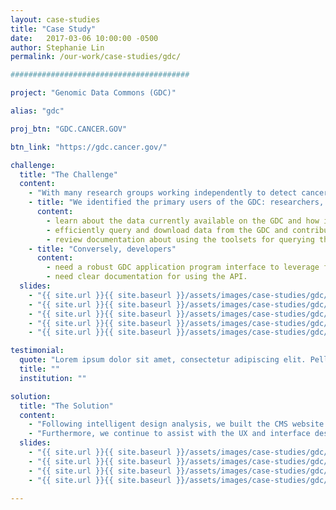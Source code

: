 ```yaml
---
layout: case-studies
title: "Case Study"
date:   2017-03-06 10:00:00 -0500
author: Stephanie Lin
permalink: /our-work/case-studies/gdc/

########################################

project: "Genomic Data Commons (GDC)"

alias: "gdc"

proj_btn: "GDC.CANCER.GOV"

btn_link: "https://gdc.cancer.gov/"

challenge:
  title: "The Challenge"
  content:
    - "With many research groups working independently to detect cancer-relevant changes across all levels of genomic organization, from point mutations to chromosomal deletions, datasets of genomic alterations found in tumours are inherently fragmentary. The goal of the National Cancer Institute (NCI) was to establish a [Genomic Data Commons (GDC)](https://gdc.cancer.gov/) that catalogues, harmonizes and helps support the analysis and sharing of cancer-relevant genomic datasets. Our challenge was to design and build the content management system (CMS) for the GDC website that connects researches to the data portal, and to assist with the design of both the [GDC Data Portal](https://portal.gdc.cancer.gov/) and [Documentation website](https://docs.gdc.cancer.gov/)."
    - title: "We identified the primary users of the GDC: researchers, data submitters and developers, and the tasks they would want to complete. For example, researchers needed to be able to"
      content:
        - learn about the data currently available on the GDC and how it is being used by other groups,
        - efficiently query and download data from the GDC and contribute their own datasets in turn, and
        - review documentation about using the toolsets for querying the data sets and contact the GDC support if needed.
    - title: "Conversely, developers"
      content:
        - need a robust GDC application program interface to leverage for analysis or third-party applications, and
        - need clear documentation for using the API.
  slides:
    - "{{ site.url }}{{ site.baseurl }}/assets/images/case-studies/gdc/GDC-the-challenge1.jpg"
    - "{{ site.url }}{{ site.baseurl }}/assets/images/case-studies/gdc/GDC-the-challenge2.jpg"
    - "{{ site.url }}{{ site.baseurl }}/assets/images/case-studies/gdc/GDC-the-challenge3.jpg"
    - "{{ site.url }}{{ site.baseurl }}/assets/images/case-studies/gdc/GDC-the-challenge4.jpg"
    - "{{ site.url }}{{ site.baseurl }}/assets/images/case-studies/gdc/GDC-the-challenge5.jpg"

testimonial:
  quote: "Lorem ipsum dolor sit amet, consectetur adipiscing elit. Pellentesque hendrerit nibh ac nisl eleifend, nec congue felis lacinia. Donec ac erat velit. Aliquam erat volutpat.  Congue felis lacinia donec ac erat velit.Aliquam erat volutpat.  Congue felis lacinia donec ac erat velit Congue felis lacinia donec ac erat velit.Aliquam erat volutpat."
  title: ""
  institution: ""

solution:
  title: "The Solution"
  content:
    - "Following intelligent design analysis, we built the CMS website in an agile manner. The website also goes into detail about the GDC tools for [accessing](https://gdc.cancer.gov/access-data) and [submitting](https://gdc.cancer.gov/submit-data) high-quality genomic data and offers extensive support so that these tools are used to their full potential. The public website is a window into the [GDC Data Portal](https://portal.gdc.cancer.gov/) that will help the key users: researchers, data submitters, and developers, understand the power of the tools and encourage them to contribute and utilize the data."
    - "Furthermore, we continue to assist with the UX and interface design for the [GDC Data Portal](https://portal.gdc.cancer.gov/) and help brand all of the GDC Apps in order to ensure a seamless user experience between all of the GDC products. With teams in Chicago, Washington and Toronto, the GDC project remains one of our mission critical websites. We provide immediate service to the GDC team and continue to produce high-value benefits for their diverse user group."
  slides:
    - "{{ site.url }}{{ site.baseurl }}/assets/images/case-studies/gdc/GDC-the-solution1.jpg"
    - "{{ site.url }}{{ site.baseurl }}/assets/images/case-studies/gdc/GDC-the-solution2.jpg"
    - "{{ site.url }}{{ site.baseurl }}/assets/images/case-studies/gdc/GDC-the-solution3.jpg"
    - "{{ site.url }}{{ site.baseurl }}/assets/images/case-studies/gdc/GDC-the-solution4.jpg"

---
```


